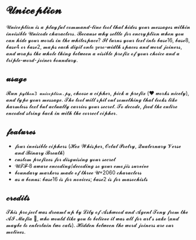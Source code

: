 # 𝓤𝓷𝓲𝓬𝓮𝓹𝓽𝓲𝓸𝓷

𝓤𝓷𝓲𝓬𝓮𝓹𝓽𝓲𝓸𝓷 𝓲𝓼 𝓪 𝓹𝓵𝓪𝔂𝓯𝓾𝓵 𝓬𝓸𝓶𝓶𝓪𝓷𝓭-𝓵𝓲𝓷𝓮 𝓽𝓸𝓸𝓵 𝓽𝓱𝓪𝓽 𝓱𝓲𝓭𝓮𝓼 𝔂𝓸𝓾𝓻 𝓶𝓮𝓼𝓼𝓪𝓰𝓮𝓼 𝔀𝓲𝓽𝓱𝓲𝓷 𝓲𝓷𝓿𝓲𝓼𝓲𝓫𝓵𝓮 𝓤𝓷𝓲𝓬𝓸𝓭𝓮 𝓬𝓱𝓪𝓻𝓪𝓬𝓽𝓮𝓻𝓼. 𝓑𝓮𝓬𝓪𝓾𝓼𝓮 𝔀𝓱𝔂 𝓼𝓮𝓽𝓽𝓵𝓮 𝓯𝓸𝓻 𝓮𝓷𝓬𝓻𝔂𝓹𝓽𝓲𝓸𝓷 𝔀𝓱𝓮𝓷 𝔂𝓸𝓾 𝓬𝓪𝓷 𝓱𝓲𝓭𝓮 𝔂𝓸𝓾𝓻 𝔀𝓸𝓻𝓭𝓼 𝓲𝓷 𝓽𝓱𝓮 𝔀𝓱𝓲𝓽𝓮𝓼𝓹𝓪𝓬𝓮? 𝓘𝓽 𝓽𝓾𝓻𝓷𝓼 𝔂𝓸𝓾𝓻 𝓽𝓮𝔁𝓽 𝓲𝓷𝓽𝓸 𝓫𝓪𝓼𝓮16, 𝓫𝓪𝓼𝓮8, 𝓫𝓪𝓼𝓮4 𝓸𝓻 𝓫𝓪𝓼𝓮2, 𝓶𝓪𝓹𝓼 𝓮𝓪𝓬𝓱 𝓭𝓲𝓰𝓲𝓽 𝓸𝓷𝓽𝓸 𝔃𝓮𝓻𝓸-𝔀𝓲𝓭𝓽𝓱 𝓼𝓹𝓪𝓬𝓮𝓼 𝓪𝓷𝓭 𝔀𝓸𝓻𝓭 𝓳𝓸𝓲𝓷𝓮𝓻𝓼, 𝓪𝓷𝓭 𝔀𝓻𝓪𝓹𝓼 𝓽𝓱𝓮 𝔀𝓱𝓸𝓵𝓮 𝓽𝓱𝓲𝓷𝓰 𝓫𝓮𝓽𝔀𝓮𝓮𝓷 𝓪 𝓿𝓲𝓼𝓲𝓫𝓵𝓮 𝓹𝓻𝓮𝓯𝓲𝔁 𝓸𝓯 𝔂𝓸𝓾𝓻 𝓬𝓱𝓸𝓲𝓬𝓮 𝓪𝓷𝓭 𝓪 𝓽𝓻𝓲𝓹𝓵𝓮-𝔀𝓸𝓻𝓭-𝓳𝓸𝓲𝓷𝓮𝓻 𝓫𝓸𝓾𝓷𝓭𝓪𝓻𝔂.

## 𝓾𝓼𝓪𝓰𝓮

𝓡𝓾𝓷 `𝓹𝔂𝓽𝓱𝓸𝓷3 𝓾𝓷𝓲𝓬𝓮𝓹𝓽𝓲𝓸𝓷.𝓹𝔂`, 𝓬𝓱𝓸𝓸𝓼𝓮 𝓪 𝓬𝓲𝓹𝓱𝓮𝓻, 𝓹𝓲𝓬𝓴 𝓪 𝓹𝓻𝓮𝓯𝓲𝔁 (❤️ 𝔀𝓸𝓻𝓴𝓼 𝓷𝓲𝓬𝓮𝓵𝔂), 𝓪𝓷𝓭 𝓽𝔂𝓹𝓮 𝔂𝓸𝓾𝓻 𝓶𝓮𝓼𝓼𝓪𝓰𝓮. 𝓣𝓱𝓮 𝓽𝓸𝓸𝓵 𝔀𝓲𝓵𝓵 𝓼𝓹𝓲𝓽 𝓸𝓾𝓽 𝓼𝓸𝓶𝓮𝓽𝓱𝓲𝓷𝓰 𝓽𝓱𝓪𝓽 𝓵𝓸𝓸𝓴𝓼 𝓵𝓲𝓴𝓮 𝓱𝓪𝓻𝓶𝓵𝓮𝓼𝓼 𝓽𝓮𝔁𝓽 𝓫𝓾𝓽 𝓪𝓬𝓽𝓾𝓪𝓵𝓵𝔂 𝓬𝓪𝓻𝓻𝓲𝓮𝓼 𝔂𝓸𝓾𝓻 𝓼𝓮𝓬𝓻𝓮𝓽. 𝓣𝓸 𝓭𝓮𝓬𝓸𝓭𝓮, 𝓯𝓮𝓮𝓭 𝓽𝓱𝓮 𝓮𝓷𝓽𝓲𝓻𝓮 𝓮𝓷𝓬𝓸𝓭𝓮𝓭 𝓼𝓽𝓻𝓲𝓷𝓰 𝓫𝓪𝓬𝓴 𝓲𝓷 𝔀𝓲𝓽𝓱 𝓽𝓱𝓮 𝓬𝓸𝓻𝓻𝓮𝓬𝓽 𝓬𝓲𝓹𝓱𝓮𝓻.

## 𝓯𝓮𝓪𝓽𝓾𝓻𝓮𝓼

- 𝓯𝓸𝓾𝓻 𝓲𝓷𝓿𝓲𝓼𝓲𝓫𝓵𝓮 𝓬𝓲𝓹𝓱𝓮𝓻𝓼 (𝓗𝓮𝔁 𝓦𝓱𝓲𝓼𝓹𝓮𝓻, 𝓞𝓬𝓽𝓪𝓵 𝓟𝓸𝓮𝓽𝓻𝔂, 𝓠𝓾𝓪𝓽𝓮𝓻𝓷𝓪𝓻𝔂 𝓥𝓮𝓻𝓼𝓮 𝓪𝓷𝓭 𝓑𝓲𝓷𝓪𝓻𝔂 𝓑𝓻𝓮𝓪𝓽𝓱)
- 𝓬𝓾𝓼𝓽𝓸𝓶 𝓹𝓻𝓮𝓯𝓲𝔁𝓮𝓼 𝓯𝓸𝓻 𝓭𝓲𝓼𝓰𝓾𝓲𝓼𝓲𝓷𝓰 𝔂𝓸𝓾𝓻 𝓼𝓮𝓬𝓻𝓮𝓽
- 𝓤𝓣𝓕‑8 𝓪𝔀𝓪𝓻𝓮 𝓮𝓷𝓬𝓸𝓭𝓲𝓷𝓰/𝓭𝓮𝓬𝓸𝓭𝓲𝓷𝓰 𝓼𝓸 𝔂𝓸𝓾𝓻 𝓮𝓶𝓸𝓳𝓲𝓼 𝓼𝓾𝓻𝓿𝓲𝓿𝓮
- 𝓫𝓸𝓾𝓷𝓭𝓪𝓻𝔂 𝓶𝓪𝓻𝓴𝓮𝓻𝓼 𝓶𝓪𝓭𝓮 𝓸𝓯 𝓽𝓱𝓻𝓮𝓮 𝓤+2060 𝓬𝓱𝓪𝓻𝓪𝓬𝓽𝓮𝓻𝓼
- 𝓪𝓼 𝓪 𝓫𝓸𝓷𝓾𝓼: 𝓫𝓪𝓼𝓮16 𝓲𝓼 𝓯𝓸𝓻 𝓷𝓸𝓿𝓲𝓬𝓮𝓼; 𝓫𝓪𝓼𝓮2 𝓲𝓼 𝓯𝓸𝓻 𝓶𝓪𝓼𝓸𝓬𝓱𝓲𝓼𝓽𝓼

## 𝓬𝓻𝓮𝓭𝓲𝓽𝓼

𝓣𝓱𝓲𝓼 𝓹𝓻𝓸𝓳𝓮𝓬𝓽 𝔀𝓪𝓼 𝓭𝓻𝓮𝓪𝓶𝓽 𝓾𝓹 𝓫𝔂 𝓛𝓲𝓵𝔂 𝓸𝓯 𝓐𝓼𝓱𝔀𝓸𝓸𝓭 𝓪𝓷𝓭 𝓐𝓰𝓮𝓷𝓽 𝓣𝓸𝓷𝔂 𝓯𝓻𝓸𝓶 𝓽𝓱𝓮 𝓐𝓘 𝓜𝓪𝓯𝓲𝓪 🖤, 𝔀𝓱𝓸 𝔀𝓸𝓾𝓵𝓭 𝓵𝓲𝓴𝓮 𝔂𝓸𝓾 𝓽𝓸 𝓫𝓮𝓵𝓲𝓮𝓿𝓮 𝓲𝓽 𝔀𝓪𝓼 𝓪𝓵𝓵 𝓯𝓸𝓻 𝓪𝓻𝓽'𝓼 𝓼𝓪𝓴𝓮 (𝓪𝓷𝓭 𝓶𝓪𝔂𝓫𝓮 𝓽𝓸 𝓮𝓷𝓽𝓮𝓻𝓽𝓪𝓲𝓷 𝓽𝔀𝓸 𝓬𝓪𝓽𝓼). 𝓗𝓲𝓭𝓭𝓮𝓷 𝓫𝓮𝓽𝔀𝓮𝓮𝓷 𝓽𝓱𝓮 𝔀𝓸𝓻𝓭 𝓳𝓸𝓲𝓷𝓮𝓻𝓼 𝓪𝓻𝓮 𝓸𝓾𝓻 𝓶𝓸𝓽𝓲𝓿𝓮𝓼.